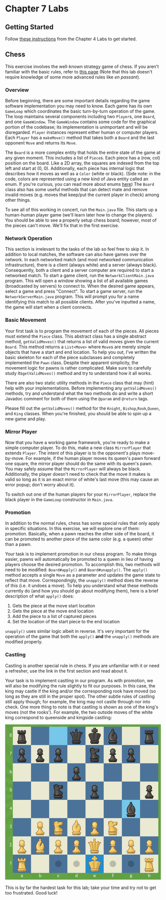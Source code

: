 # Chapter 7 Labs

## Getting Started

Follow [these instructions](https://github.com/nuhs-apcs/chapter-4) from the Chapter 4 Labs to get started.

## Chess

This exercise involves the well-known strategy game of chess. If you aren't familiar with the basic rules, refer to [this page](https://en.wikipedia.org/wiki/Chess#Movement) (Note that this lab doesn't require knowledge of some more advanced rules like *en passant*). 

### Overview

Before beginning, there are some important details regarding the game software implementation you may need to know. Each game has its own `GameLoop` which coordinates the basic turn-by-turn operation of the game. The loop maintains several components including two `Player`s, one `Board`, and one `GameWindow`. The `GameWindow` contains some code for the graphical portion of the codebase; its implementation is unimportant and will be disregarded. `Player` instances represent either human or computer players. Each `Player` has a `makeMove()` method that takes both a `Board` and the last opponent `Move` and returns its `Move`. 

The `Board` is a more complex entity that holds the entire state of the game at any given moment. This includes a list of `Piece`s. Each piece has a (row, col) position on the board. Like a 2D array, the squares are indexed from the top left and start at (0, 0). Additionally, each piece has internal logic that describes how it moves as well as a `Color` (white or black). (Side note: in the code, colors are represented using a new kind of Java entity called an enum. If you're curious, you can read more about enums [here](https://docs.oracle.com/javase/tutorial/java/javaOO/enum.html)) The `Board` class also has some useful methods that can detect mate and remove invalid moves (e.g. moves that keep/put the current player in check) among other things. 

To see all of this working in concert, run the `Main.java` file. This starts up a human-human player game (we'll learn later how to change the players). You should be able to see a properly setup chess board; however, most of the pieces can't move. We'll fix that in the first exercise.

### Network Operation

This section is irrelevant to the tasks of the lab so feel free to skip it. In addition to local matches, the software can also have games over the network. In each networked match (and most networked communication infrastructure), there is a client (always white) and a server (always black). Consequently, both a client and a server computer are required to start a networked match. To start a game client, run the `NetworkClientMain.java` program. This will open a window showing a list of all available games (broadcasted by servers) to connect to. When the desired game appears, select a game and press "Connect". To start a game server, run the `NetworkServerMain.java` program. This will prompt you for a name identifying this match to all possible clients. After you've inputted a name, the game will start when a client connects.

### Basic Movement

Your first task is to program the movement of each of the pieces. All pieces must extend the `Piece` class. This abstract class has a single abstract method, `getValidMoves()` that returns a list of valid moves given the current `Board`. This method returns a `List<Move>` where `Move`s are merely simple objects that have a start and end location. To help you out, I've written the basic skeleton for each of the piece subclasses and completely implemented the `Pawn` class. Despite their apparent simplicity, the movement logic for pawns is rather complicated. Make sure to carefully study its`getValidMoves()` method and try to understand how it all works.

There are also two static utility methods in the `Piece` class that may (hint) help with your implementations. Before implementing any `getValidMoves()` methods, try and understand what the two methods do and write a short Javadoc comment for both of them using the `@param` and `@return` tags.

Please fill out the `getValidMoves()` method for the `Knight`, `Bishop`,`Rook`,`Queen`, and `King` classes. When you're finished, you should be able to spin up a new game and play.

### Mirror Player

Now that you have a working game framework, you're ready to make a simple computer player. To do this, make a new class `MirrorPlayer` that extends `Player`. The intent of this player is to the opponent's plays move-by-move. For example, if the human player moves its queen's pawn forward one square, the mirror player should do the same with its queen's pawn. You may safely assume that the `MirrorPlayer` will always be black. Additionally, the player doesn't need to check that the move it makes is valid so long as it is an exact mirror of white's last move (this may cause an error popup; don't worry about it).

To switch out one of the human players for your `MirrorPlayer`, replace the black player in the `GameLoop` constructor in `Main.java`. 

### Promotion

In addition to the normal rules, chess has some special rules that only apply in specific situations. In this exercise, we will explore one of them: promotion. Basically, when a pawn reaches the other side of the board, it can be promoted to another piece of the same color (e.g. a queen) other than a pawn. 

Your task is to implement promotion in our chess program. To make things easier, pawns will automatically be promoted to a queen in lieu of having players choose the desired promotion. To accomplish this, two methods will need to be modified: `Board#apply()` and `Board#unapply()`. The `apply()` method accepts a single `Move` as a parameter and updates the game state to reflect that move. Correspondingly, the `unapply()` method does the reverse of this (i.e. it undoes a move). To help you understand what these methods currently do (and how you should go about modifying them), here is a brief description of what `apply()` does:

1. Gets the piece at the move start location
2. Gets the piece at the move end location
3. Add the piece to a list of captured pieces
4. Set the location of the start piece to the end location

`unapply()` uses similar logic albeit in reverse. It's very important for the operation of the game that both the `apply()` **and** the `unapply()` methods are modified properly.

### Castling

Castling is another special rule in chess. If you are unfamiliar with it or need a refresher, use the link in the first section and read about it. 

Your task is to implement castling in our program. As with promotion, we will also be modifying the rule slightly to fit our purposes. In this case, the king may castle if the king and/or the corresponding rook have moved (so long as they are still in the proper spot). The other subtle rules of castling still apply though; for example, the king may not castle through nor into check. One more thing to note is that castling is shown as one of the king's moves (not the rooks'). For example, the two outside moves of the white king correspond to queenside and kingside castling:

![Castling](castling.PNG)

This is by far the hardest task for this lab; take your time and try not to get too frustrated. Good luck!
